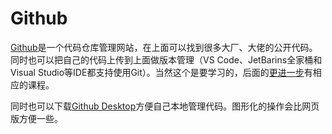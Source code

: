# Github

[Github](https://github.com/)是一个代码仓库管理网站，在上面可以找到很多大厂、大佬的公开代码。同时也可以把自己的代码上传到上面做版本管理（VS Code、JetBarins全家桶和Visual Studio等IDE都支持使用Git）。当然这个是要学习的，后面的[更进一步](../../shu-jia-li-ke-yi-zuo-de-jian-dan-yu-xi/geng-jin-yi-bu.md)有相应的课程。

同时也可以下载[Github Desktop](https://desktop.github.com/)方便自己本地管理代码。图形化的操作会比网页版方便一些。
